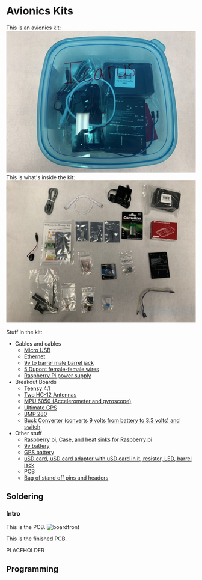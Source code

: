 # Avionics Kits
This is an avionics kit:
![alt text](photos/icaruskit.JPG)
This is what's inside the kit:
![alt text](photos/exview.JPG)

Stuff in the kit:

- Cables and cables
    - [Micro USB](photos/parts/uUSB.JPG)
    - [Ethernet](photos/parts/ethernet.JPG)
    - [9v to barrel male barrel jack](photos/parts/dupont.JPG)
    - [5 Dupont female-female wires](photos/parts/dupont.JPG)
    - [Raspberry Pi power supply](photos/parts/pwrsupply.JPG)
- Breakout Boards
    - [Teensy 4.1](photos/parts/teensy.JPG)
    - [Two HC-12 Antennas](photos/parts/hc12.JPG)
    - [MPU 6050 (Accelerometer and gyroscope)](photos/parts/mpu6050.JPG)
    - [Ultimate GPS](photos/parts/gps.JPG)
    - [BMP 280](photos/parts/bucknswitch.JPG)
    - [Buck Converter (converts 9 volts from battery to 3.3 volts) and switch](photos/parts/bucknswitch.JPG)
- Other stuff
    - [Raspberry pi, Case, and heat sinks for Raspberry pi](photos/parts/rpi.JPG)
    - [9v battery](photos/parts/ninev.JPG)
    - [GPS battery](photos/parts/gpsbattery.JPG)
    - [uSD card, uSD card adapter with uSD card in it, resistor, LED, barrel jack](photos/parts/randybag.JPG)
    - [PCB](photos/parts/pcb.JPG)
    - [Bag of stand off pins and headers](photos/parts/pins.JPG)

## Soldering

### Intro
This is the PCB.
![boardfront](photos/1.JPG)

This is the finished PCB.

PLACEHOLDER



## Programming
